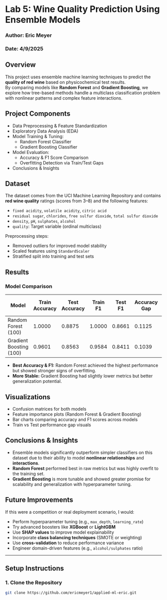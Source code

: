 # Lab 5: Wine Quality Prediction Using Ensemble Models

### Author: Eric Meyer
### Date: 4/9/2025

## Overview
This project uses ensemble machine learning techniques to predict the **quality of red wine** based on physicochemical test results.  
By comparing models like **Random Forest** and **Gradient Boosting**, we explore how tree-based methods handle a multiclass classification problem with nonlinear patterns and complex feature interactions.

## Project Components
- Data Preprocessing & Feature Standardization  
- Exploratory Data Analysis (EDA)  
- Model Training & Tuning:
  - Random Forest Classifier  
  - Gradient Boosting Classifier  
- Model Evaluation:
  - Accuracy & F1 Score Comparison  
  - Overfitting Detection via Train/Test Gaps  
- Conclusions & Insights  

## Dataset
The dataset comes from the UCI Machine Learning Repository and contains **red wine quality** ratings (scores from 3–8) and the following features:

- `fixed acidity`, `volatile acidity`, `citric acid`  
- `residual sugar`, `chlorides`, `free sulfur dioxide`, `total sulfur dioxide`  
- `density`, `pH`, `sulphates`, `alcohol`  
- `quality`: Target variable (ordinal multiclass)

Preprocessing steps:
- Removed outliers for improved model stability  
- Scaled features using `StandardScaler`  
- Stratified split into training and test sets  

## Results

### Model Comparison

| Model                   | Train Accuracy | Test Accuracy | Train F1 | Test F1 | Accuracy Gap | F1 Score Gap |
|------------------------|----------------|---------------|----------|---------|---------------|--------------|
| Random Forest (100)    | 1.0000         | 0.8875        | 1.0000   | 0.8661  | 0.1125        | 0.1339       |
| Gradient Boosting (100)| 0.9601         | 0.8563        | 0.9584   | 0.8411  | 0.1039        | 0.1173       |

- **Best Accuracy & F1:** Random Forest achieved the highest performance but showed stronger signs of overfitting.  
- **More Stable:** Gradient Boosting had slightly lower metrics but better generalization potential.

## Visualizations
- Confusion matrices for both models  
- Feature importance plots (Random Forest & Gradient Boosting)  
- Bar charts comparing accuracy and F1 scores across models  
- Train vs Test performance gap visuals

## Conclusions & Insights
- Ensemble models significantly outperform simpler classifiers on this dataset due to their ability to model **nonlinear relationships** and **interactions**.
- **Random Forest** performed best in raw metrics but was highly overfit to the training set.
- **Gradient Boosting** is more tunable and showed greater promise for scalability and generalization with hyperparameter tuning.

## Future Improvements
If this were a competition or real deployment scenario, I would:

- Perform hyperparameter tuning (e.g., `max_depth`, `learning_rate`)  
- Try advanced boosters like **XGBoost** or **LightGBM**  
- Use **SHAP values** to improve model explainability  
- Incorporate **class balancing techniques** (SMOTE or weighting)  
- Use **cross-validation** to reduce performance variance  
- Engineer domain-driven features (e.g., `alcohol/sulphates` ratio)

---

## Setup Instructions

### 1. Clone the Repository
```bash
git clone https://github.com/ericmeyer1/applied-ml-eric.git

